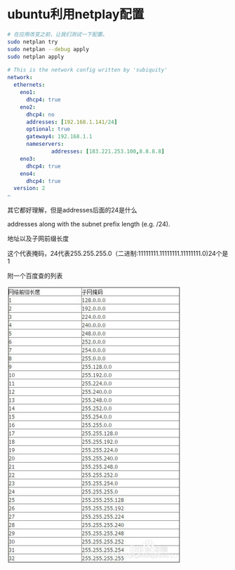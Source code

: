 # ubuntu利用netplay配置

```bash
# 在应用改变之前，让我们测试一下配置。
sudo netplan try
sudo netplan --debug apply
sudo netplan apply
```

```yaml
# This is the network config written by 'subiquity'
network:
  ethernets:
    eno1:
      dhcp4: true
    eno2:
      dhcp4: no
      addresses: [192.168.1.141/24]
      optional: true
      gateway4: 192.168.1.1
      nameservers:
              addresses: [183.221.253.100,8.8.8.8]
    eno3:
      dhcp4: true
    eno4:
      dhcp4: true
  version: 2
~
```

其它都好理解，但是addresses后面的24是什么

addresses along with the subnet prefix length (e.g. /24). 

地址以及子网前缀长度

这个代表掩码，24代表255.255.255.0（二进制:11111111.11111111.11111111.0)24个是1

附一个百度查的列表

![子网掩码](./images/netmask.jpeg)
